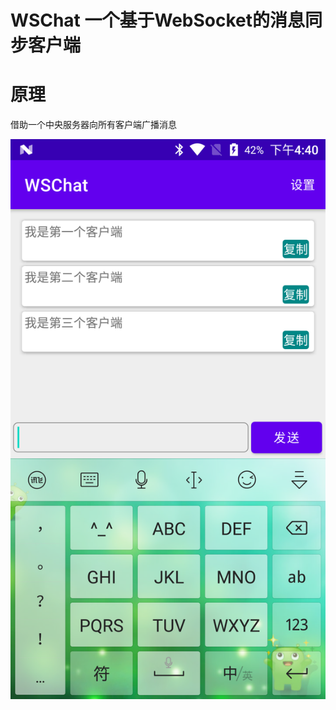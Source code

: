 # WSChat 一个基于WebSocket的消息同步客户端

# 原理
借助一个中央服务器向所有客户端广播消息

![预览效果](./img/device-2020-12-31-164030.png)